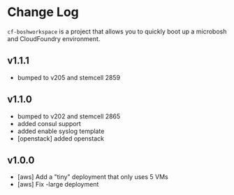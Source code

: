 Change Log
==========

`cf-boshworkspace` is a project that allows you to quickly boot up a microbosh and CloudFoundry environment.

v1.1.1
------
- bumped to v205 and stemcell 2859

v1.1.0
------

- bumped to v202 and stemcell 2865
- added consul support
- added enable syslog template
- [openstack] added openstack

v1.0.0
-----

- [aws] Add a "tiny" deployment that only uses 5 VMs
- [aws] Fix -large deployment
